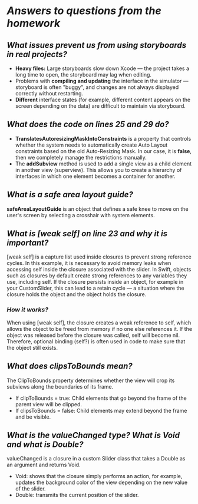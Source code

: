 # *Answers to questions from the homework*
## ***What issues prevent us from using storyboards in real projects?***
* **Heavy files:** Large storyboards slow down Xcode — the project takes a long time to open, the storyboard may lag when editing.
* Problems with **compiling and updating** the interface in the simulator — storyboard is often "buggy", and changes are not always displayed correctly without restarting.
* **Different** interface states (for example, different content appears on the screen depending on the data) are difficult to maintain via storyboard.
## ***What does the code on lines 25 and 29 do?***
* **TranslatesAutoresizingMaskIntoConstraints** is a property that controls whether the system needs to automatically create Auto Layout constraints based on the old Auto-Resizing Mask. In our case, it is **false**, then we completely manage the restrictions manually.
* The **addSubview** method is used to add a single view as a child element in another view (superview). This allows you to create a hierarchy of interfaces in which one element becomes a container for another.
## ***What is a safe area layout guide?***
**safeAreaLayoutGuide** is an object that defines a safe knee to move on the user's screen by selecting a crosshair with system elements.
## ***What is [weak self] on line 23 and why it is important?***
[weak self] is a capture list used inside closures to prevent strong reference cycles. In this example, it is necessary to avoid memory leaks when accessing self inside the closure associated with the slider.
In Swift, objects such as closures by default create strong references to any variables they use, including self. If the closure persists inside an object, for example in your CustomSlider, this can lead to a retain cycle — a situation where the closure holds the object and the object holds the closure.
### ***How it works?***
When using [weak self], the closure creates a weak reference to self, which allows the object to be freed from memory if no one else references it.
If the object was released before the closure was called, self will become nil. Therefore, optional binding (self?) is often used in code to make sure that the object still exists.
## ***What does clipsToBounds mean?***
The ClipToBounds property determines whether the view will crop its subviews along the boundaries of its frame.
* If clipToBounds = true: Child elements that go beyond the frame of the parent view will be clipped.
* If clipsToBounds = false: Child elements may extend beyond the frame and be visible.
## ***What is the valueChanged type? What is Void and what is Double?***
valueChanged is a closure in a custom Slider class that takes a Double as an argument and returns Void.
* Void: shows that the closure simply performs an action, for example, updates the background color of the view depending on the new value of the slider.
* Double: transmits the current position of the slider.